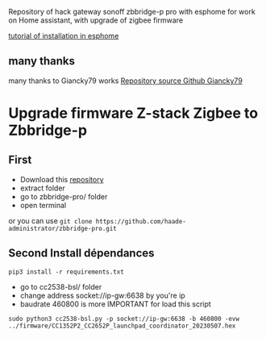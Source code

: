 Repository of hack gateway sonoff zbbridge-p pro with esphome for work on Home assistant, with upgrade of zigbee firmware

[tutorial of installation in esphome](https://haade.fr/fr/blog/flasher-zbbridge-pro-esphome-home-assistant)

## many thanks
many thanks to Giancky79 works
[Repository source Github Giancky79](https://github.com/Giancky79/ZB-Bridge-P)

# Upgrade firmware Z-stack Zigbee to Zbbridge-p

## First

- Download this [repository](https://github.com/haade-administrator/zbbridge-pro/archive/refs/heads/main.zip)
- extract folder
- go to zbbridge-pro/ folder
- open terminal

or you can use ```git clone https://github.com/haade-administrator/zbbridge-pro.git```

## Second Install dépendances
```
pip3 install -r requirements.txt
```
- go to cc2538-bsl/ folder
- change address socket://ip-gw:6638 by you're ip
- baudrate 460800 is more IMPORTANT for load this script

```
sudo python3 cc2538-bsl.py -p socket://ip-gw:6638 -b 460800 -evw ../firmware/CC1352P2_CC2652P_launchpad_coordinator_20230507.hex
```